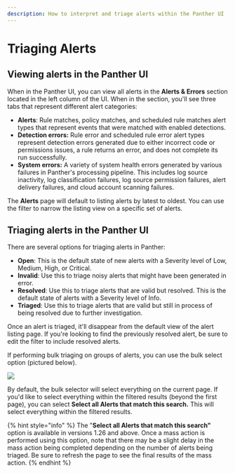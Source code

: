 ```yaml
---
description: How to interpret and triage alerts within the Panther UI
---
```


# Triaging Alerts

## Viewing alerts in the Panther UI

When in the Panther UI, you can view all alerts in the **Alerts & Errors** section located in the left column of the UI. When in the section, you'll see three tabs that represent different alert categories:

* **Alerts**: Rule matches, policy matches, and scheduled rule matches alert types that represent events that were matched with enabled detections.&#x20;
* **Detection errors:** Rule error and scheduled rule error alert types represent detection errors generated due to either incorrect code or permissions issues, a rule returns an error, and does not complete its run successfully.
* **System errors:** A variety of system health errors generated by various failures in Panther's processing pipeline. This includes log source inactivity, log classification failures, log source permission failures, alert delivery failures, and cloud account scanning failures.

The **Alerts** page will default to listing alerts by latest to oldest. You can use the filter to narrow the listing view on a specific set of alerts.

## Triaging alerts in the Panther UI

There are several options for triaging alerts in Panther:

* **Open**: This is the default state of new alerts with a Severity level of Low, Medium, High, or Critical.
* **Invalid**: Use this to triage noisy alerts that might have been generated in error.
* **Resolved**: Use this to triage alerts that are valid but resolved. This is the default state of alerts with a Severity level of Info.
* **Triaged**: Use this to triage alerts that are valid but still in process of being resolved due to further investigation.

Once an alert is triaged, it'll disappear from the default view of the alert listing page. If you're looking to find the previously resolved alert, be sure to edit the filter to include resolved alerts.

If performing bulk triaging on groups of alerts, you can use the bulk select option (pictured below).

![](<../.gitbook/assets/Screen Shot 2021-12-02 at 10.52.57 PM.png>)

By default, the bulk selector will select everything on the current page. If you'd like to select everything within the filtered results (beyond the first page), you can select **Select all Alerts that match this search.** This will select everything within the filtered results.

{% hint style="info" %}
The "**Select all Alerts that match this search"** option is available in versions 1.26 and above. Once a mass action is performed using this option, note that there may be a slight delay in the mass action being completed depending on the number of alerts being triaged. Be sure to refresh the page to see the final results of the mass action.
{% endhint %}
